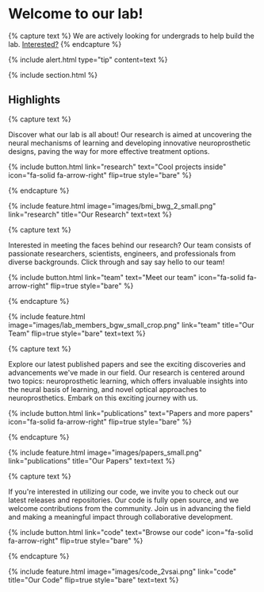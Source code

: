 ---
---

# Welcome to our lab!

{% capture text %}
We are actively looking for undergrads to help build the lab. [Interested?](https://nvl-lab.github.io/team/#wanna-join)
{% endcapture %}

{%
  include alert.html
  type="tip"
  content=text
%}

{% include section.html %}

## Highlights

{% capture text %}

Discover what our lab is all about! Our research is aimed at uncovering the neural mechanisms of learning and developing innovative neuroprosthetic designs, paving the way for more effective treatment options.

{%
  include button.html
  link="research"
  text="Cool projects inside"
  icon="fa-solid fa-arrow-right"
  flip=true
  style="bare"
%}

{% endcapture %}

{%
  include feature.html
  image="images/bmi_bwg_2_small.png"
  link="research"
  title="Our Research"
  text=text
%}

{% capture text %}

Interested in meeting the faces behind our research? Our team consists of passionate researchers, scientists, engineers, and professionals from diverse backgrounds. Click through and say say hello to our team!

{%
  include button.html
  link="team"
  text="Meet our team"
  icon="fa-solid fa-arrow-right"
  flip=true
  style="bare"
%}

{% endcapture %}

{%
  include feature.html
  image="images/lab_members_bgw_small_crop.png"
  link="team"
  title="Our Team"
  flip=true
  style="bare"
  text=text
%}

{% capture text %}

Explore our latest published papers and see the exciting discoveries and advancements we've made in our field. Our research is centered around two topics:  neuroprosthetic learning, which offers invaluable insights into the neural basis of learning, and novel optical approaches to neuroprosthetics. Embark on this exciting journey with us.

{%
  include button.html
  link="publications"
  text="Papers and more papers"
  icon="fa-solid fa-arrow-right"
  flip=true
  style="bare"
%}

{% endcapture %}

{%
  include feature.html
  image="images/papers_small.png"
  link="publications"
  title="Our Papers"
  text=text
%}

{% capture text %}

If you're interested in utilizing our code, we invite you to check out our latest releases and repositories. Our code is fully open source, and we welcome contributions from the community. Join us in advancing the field and making a meaningful impact through collaborative development.

{%
  include button.html
  link="code"
  text="Browse our code"
  icon="fa-solid fa-arrow-right"
  flip=true
  style="bare"
%}

{% endcapture %}

{%
  include feature.html
  image="images/code_2vsai.png"
  link="code"
  title="Our Code"
  flip=true
  style="bare"
  text=text
%}
